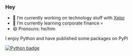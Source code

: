 ### Hey

- 🚀 I’m currently working on technology stuff with [Xplor](https://xplortechnologies.com)
- 🌱 I’m currently learning corporate finance 💀
- 😄 Pronouns: he/him

I enjoy Python and have published some packages on PyPI

[![Python badge](https://img.shields.io/badge/Python-3776AB?style=for-the-badge&logo=python&logoColor=white)](https://pypi.org/user/jcarbaugh/)
